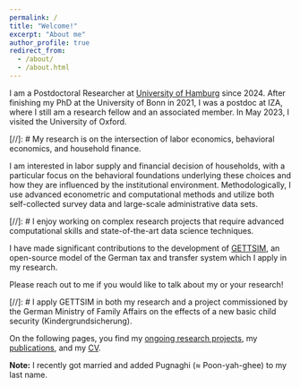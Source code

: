 ```yaml
---
permalink: /
title: "Welcome!"
excerpt: "About me"
author_profile: true
redirect_from:
  - /about/
  - /about.html
---
```


<!-- [University of Hamburg](https://www.iza.org/person/28688/christian-zimpelmann) -->
I am a Postdoctoral Researcher at [University of Hamburg](https://www.wiso.uni-hamburg.de/en/fachbereich-vwl/professuren/kesternich/team/zimpelmann-christian.html) since 2024. After finishing my PhD at the University of Bonn in 2021, I was a postdoc at IZA, where I still am a research fellow and an associated member. In May 2023, I visited the University of Oxford. 

<!-- I am on the 2023/2024 academic job market. Find my Job Market Paper [here](jmp). -->

<!-- <p>&nbsp;</p> -->

[//]: # My research is on the intersection of labor economics, behavioral economics, and household finance.

I am interested in labor supply and financial decision of households, with a particular focus on the behavioral foundations underlying these choices and how they are influenced by the institutional environment. Methodologically, I use advanced econometric and computational methods and utilize both self-collected survey data and large-scale administrative data sets.

[//]: # I enjoy working on complex research projects that require advanced computational skills and state-of-the-art data science techniques.

I have made significant contributions to the development of [GETTSIM](https://github.com/iza-institute-of-labor-economics/gettsim), an open-source model of the German tax and transfer system which I apply in my research.

Please reach out to me if you would like to talk about my or your research!

[//]: # I apply GETTSIM in both my research and a project commissioned by the German Ministry of Family Affairs on the effects of a new basic child security (Kindergrundsicherung).

On the following pages, you find my [ongoing research projects](ongoing-research), my [publications](publications), and my [CV](cv).

**Note:** I recently got married and added Pugnaghi (≈ Poon-yah-ghee) to my last name.


